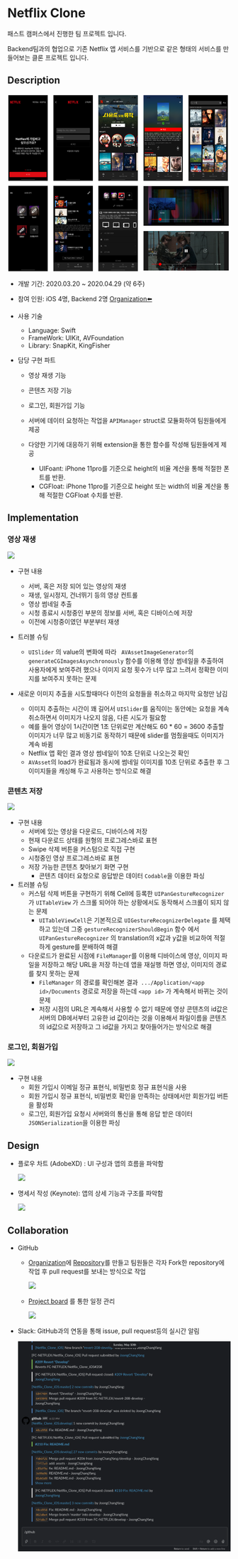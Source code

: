# Netflix Clone

패스트 캠퍼스에서 진행한 팀 프로젝트 입니다.

Backend팀과의 협업으로 기존 Netflix 앱 서비스를 기반으로 같은 형태의 서비스를 만들어보는 클론 프로젝트 입니다.





## Description

<img src = "https://github.com/JoongChangYang/Netflix_Clone_iOS/blob/master/assets/Netflix_Clone_synthesize.png"></img>

- 개발 기간: 2020.03.20 ~ 2020.04.29 (약 6주)

- 참여 인원: iOS 4명, Backend 2명   [Organization⬅️](https://github.com/FC-NETFLEX)

- 사용 기술
  
  - Language: Swift
  - FrameWork: UIKit, AVFoundation
  - Library: SnapKit, KingFisher
  
- 담당 구현 파트
  - 영상 재생 기능
  
  - 콘텐츠 저장 기능
  
  - 로그인, 회원가입 기능
  
  - 서버에 데이터 요청하는 작업을 `APIManager` struct로 모듈화하여 팀원들에게 제공
  
  - 다양한 기기에 대응하기 위해 extension을 통한 함수를 작성해 팀원들에게 제공
    - UIFoant: iPhone 11pro를 기준으로 height의 비율 계산을 통해 적절한 폰트를 반환.
    - CGFloat: iPhone 11pro를 기준으로 height 또는 width의 비율 계산을 통해 적절한 CGFloat 수치를 반환.
    
    

## Implementation

### 영상 재생 

<img src = "https://github.com/JoongChangYang/Netflix_Clone_iOS/blob/master/assets/VideoContrtoller.gif"></img>

- 구현 내용

  - 서버, 혹은 저장 되어 있는 영상의 재생
  - 재생, 일시정지, 건너뛰기 등의 영상 컨트롤
  - 영상 썸네일 추출
  - 시청 종료시 시청중인 부분의 정보를 서버, 혹은 디바이스에 저장
  - 이전에 시청중이였던 부분부터 재생

- 트러블 슈팅

  - ```UISlider``` 의 value의 변화에 따라  ``` AVAssetImageGenerator```의 ```generateCGImagesAsynchronously``` 함수를 이용해 영상 썸네일을 추출하여 사용자에게 보여주려 했으나 이미지 요청 횟수가 너무 많고 느려서 정확한 이미지를 보여주지 못하는 문제
- 새로운 이미지 추출을 시도할때마다 이전의 요청들을 취소하고 마지막 요청만 남김
    - 이미지 추출하는 시간이 꽤 길어서 `UISlider`를 움직이는 동안에는 요청을 계속 취소하면서 이미지가 나오지 않음, 다른 시도가 필요함
    - 예를 들어 영상이 1시간이면 1초 단위로만 계산해도 60 * 60 = 3600 추출할 이미지가 너무 많고 비동기로 동작하기 때문에 slider를 멈췄을때도 이미지가 계속 바뀜
    - Netflix 앱 확인 결과 영상 썸네일이 10초 단위로 나오는것 확인
    - `AVAsset`의 load가 완료됨과 동시에 썸네일 이미지를 10초 단위로 추출한 후 그 이미지들을 캐싱해 두고 사용하는 방식으로 해결 



### 콘텐츠 저장

<img src = "https://github.com/JoongChangYang/Netflix_Clone_iOS/blob/master/assets/SaveContent.gif"></img>

- 구현 내용
  - 서버에 있는 영상을 다운로드, 디바이스에 저장
  - 현재 다운로드 상태를 원형의 프로그레스바로 표현 
  - Swipe 삭제 버튼을 커스텀으로 직접 구현
  - 시청중인 영상 프로그레스바로 표현
  - 저장 가능한 콘텐츠 찾아보기 화면 구현
    - 콘텐츠 데이터 요청으로 응답받은 데이터 `Codable`을 이용한 파싱
- 트러블 슈팅
  - 커스텀 삭제 버튼을 구현하기 위해 Cell에 등록한 `UIPanGestureRecognizer` 가 `UITableView` 가 스크롤 되어야 하는 상황에서도 동작해서 스크롤이 되지 않는 문제
    - `UITableViewCell`은 기본적으로 `UIGestureRecognizerDelegate` 를 체택하고 있는데 그중 `gestureRecognizerShouldBegin` 함수 에서 `UIPanGestureRecognizer` 의 translation의 x값과 y값을 비교하여 적절하게 gesture를 분배하여 해결 
  - 다운로드가 완료된 시점에 `FileManager`를 이용해 디바이스에 영상, 이미지 파일을 저장하고 해당 URL을 저장 하는데 앱을 재실행 하면 영상, 이미지의 경로를 찾지 못하는 문제
    - `FileManager` 의 경로를 확인해본 결과` .../Application/<app id>/Documents` 경로로 저장을 하는데 `<app id>` 가 계속해서 바뀌는 것이 문제
    - 저장 시점의 URL은 계속해서 사용할 수 없기 때문에 영상 콘텐츠의 id값은 서버의 DB에서부터 고유한 id 값이라는 것을 이용해서 파일이름을 콘텐츠의 id값으로 저장하고 그 id값을 가지고 찾아들어가는 방식으로 해결



### 로그인, 회원가입

<img src = "https://github.com/JoongChangYang/Netflix_Clone_iOS/blob/master/assets/Login.gif"></img>

- 구현 내용
  - 회원 가입시 이메일 정규 표현식, 비밀번호 정규 표현식을 사용
  - 회원 가입시 정규 표현식, 비밀번호 확인을 만족하는 상태에서만 회원가입 버튼을 활성화
  - 로그인, 회원가입 요청시 서버와의 통신을 통해 응답 받은 데이터 `JSONSerialization`을 이용한 파싱



## Design

- 플로우 차트 (AdobeXD) : UI 구성과 앱의 흐름을 파악함

  <img src = "https://github.com/JoongChangYang/Netflix_Clone_iOS/blob/master/assets/FlowChart.png"></img>

- 명세서 작성 (Keynote): 앱의 상세 기능과 구조를 파악함

  <img src = "https://github.com/JoongChangYang/Netflix_Clone_iOS/blob/master/assets/blueprint.gif"></img>



## Collaboration

- GitHub

  - [Organization](https://github.com/FC-NETFLEX)에 [Repository](https://github.com/FC-NETFLEX/Netflix_Clone_iOS)를 만들고 팀원들은 각자 Fork한 repository에 작업 후 pull request를 보내는 방식으로 작업

    <img src = "https://github.com/JoongChangYang/Netflix_Clone_iOS/blob/master/assets/organization.png"></img>

  - [Project board](https://github.com/FC-NETFLEX/Netflix_Clone_iOS/projects/1) 를 통한 일정 관리

    <img src = "https://github.com/JoongChangYang/Netflix_Clone_iOS/blob/master/assets/projectboard.png"></img>

- Slack: GitHub과의 연동을 통해 issue, pull request등의 실시간 알림

  <img src = "https://github.com/JoongChangYang/Netflix_Clone_iOS/blob/master/assets/slack.png"></img> 
















